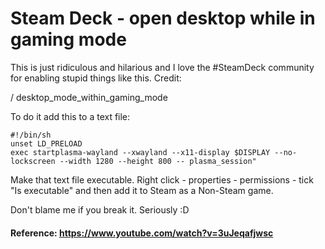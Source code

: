 # Steam Deck - open desktop while in gaming mode 

This is just ridiculous and hilarious and I love the #SteamDeck community for enabling stupid things like this. Credit:  

 / desktop_mode_within_gaming_mode  

To do it add this to a text file:
```
#!/bin/sh
unset LD_PRELOAD
exec startplasma-wayland --xwayland --x11-display $DISPLAY --no-lockscreen --width 1280 --height 800 -- plasma_session"
```

Make that text file executable. Right click - properties - permissions - tick "Is executable" and then add it to Steam as a Non-Steam game.

Don't blame me if you break it. Seriously :D

#### Reference: https://www.youtube.com/watch?v=3uJeqafjwsc
